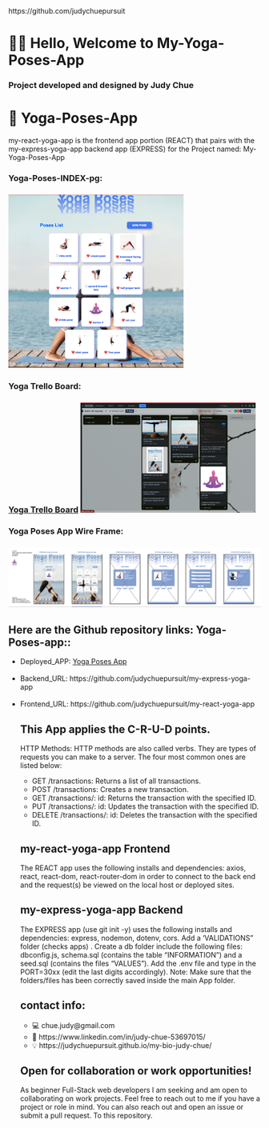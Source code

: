 <html>https://github.com/judychuepursuit  </head>

<!DOCTYPE html>
<html>
  <head>
   <h1>🧘‍♀️ Hello, Welcome to My-Yoga-Poses-App</h1>
<h3>Project developed and designed by Judy Chue</h3>
  </head>
  <body>
    <h1>🙏 Yoga-Poses-App</h1>
    <p>
my-react-yoga-app is the frontend app portion (REACT) that pairs with the my-express-yoga-app backend app (EXPRESS) for the Project named:
My-Yoga-Poses-App

<h3>Yoga-Poses-INDEX-pg:<h3> 
<img alt="my-yoga-poses-app Index page" 
src="src/components/images/frnt_end yoga INDEX.png" width="350"></img>
<br> 
<h3>Yoga Trello Board:<h3>
<a href="https://trello.com/invite/b/JcA1OfV8/ATTIb167442d5c2a627dfdef4f59ca4fb326891AB3C0/mod-4-my-yoga-app">
Yoga Trello Board</a>
<img alt="YOGA-TRELLO BOARD" src="src/components/images/yoga- TRELLO.png" width="350"></img>

<h3>Yoga Poses App Wire Frame:<h3> 
<img alt="YOGA APP_WIRE FRAME" src="src/components/images/yoga_poses app lab wireframe_8.21.23 2 1.png" width="550"></img>

<h2> Here are the Github repository links: Yoga-Poses-app::</h2>
      <ul>
           <li>Deployed_APP: <a href= https://my-react-yoga-app.onrender.com>Yoga Poses App</a></li>
<br>
        <li>Backend_URL: https://github.com/judychuepursuit/my-express-yoga-app</li>
<br>
        <li>Frontend_URL: https://github.com/judychuepursuit/my-react-yoga-app</li>

<h2> This App applies the C-R-U-D points.</h2>
<p>HTTP Methods: HTTP methods are also called verbs. They are types of requests you can make to a server. The four most common ones are listed below:</p>
<ul>
      <li>GET /transactions: Returns a list of all transactions.</li>
      <li>POST /transactions: Creates a new transaction.</li>
      <li>GET /transactions/: id: Returns the transaction with the specified ID.</li>
      <li>PUT /transactions/: id: Updates the transaction with the specified ID.</li>
      <li>DELETE /transactions/: id: Deletes the transaction with the specified ID.</li>
</ul>
<h2>my-react-yoga-app Frontend</h2>
<p>
  The REACT app uses the following installs and dependencies: axios, react, react-dom, react-router-dom in order to connect to the back end and the request(s) be viewed on the local host or deployed sites.
<br>
  <h2>my-express-yoga-app Backend</h2>
The EXPRESS app (use git init -y) uses the following installs and dependencies: express, nodemon, dotenv, cors. Add a ‘VALIDATIONS” folder (checks apps) . 
Create a db folder include the following files: dbconfig.js, schema.sql (contains the table “INFORMATION”) and a seed.sql (contains the files “VALUES”).
Add the .env file and type in the PORT=30xx (edit the last digits accordingly). 
Note: Make sure that the folders/files has been correctly saved inside the main App folder.  
  <h2>contact info:</h2>
<ul>
    <li>💻  chue.judy@gmail.com</li>
    <li>💟  https://www.linkedin.com/in/judy-chue-53697015/</li>
    <li>💡  https://judychuepursuit.github.io/my-bio-judy-chue/</li>
</ul>
</p>
<h2> Open for collaboration or work opportunities!</h2>
<p>
As beginner Full-Stack web developers I am seeking and am open to collaborating on work projects. Feel free to reach out to me if you have a project or role in mind. You can also reach out and open an issue or submit a pull request. To this repository.</p>
